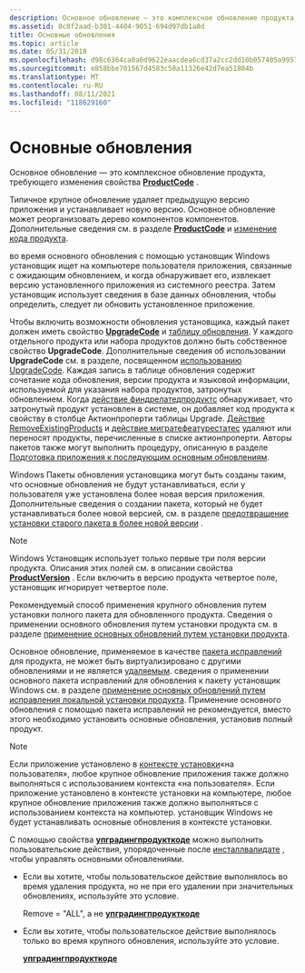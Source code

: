 ```yaml
---
description: Основное обновление — это комплексное обновление продукта, требующего изменения свойства ProductCode.
ms.assetid: 0c8f2aad-b301-4404-9051-694d97db1a8d
title: Основные обновления
ms.topic: article
ms.date: 05/31/2018
ms.openlocfilehash: d98c6364ca0a6d9622eaacdea6cd37a2cc2dd10b057405a99577acab5102f8f3
ms.sourcegitcommit: e858bbe701567d4583c50a11326e42d7ea51804b
ms.translationtype: MT
ms.contentlocale: ru-RU
ms.lasthandoff: 08/11/2021
ms.locfileid: "118629160"
---
```

# <a name="major-upgrades"></a>Основные обновления

Основное обновление — это комплексное обновление продукта, требующего изменения свойства [**ProductCode**](productcode.md) .

Типичное крупное обновление удаляет предыдущую версию приложения и устанавливает новую версию. Основное обновление может реорганизовать дерево компонентов компонентов. Дополнительные сведения см. в разделе [**ProductCode**](productcode.md) и [изменение кода продукта](changing-the-product-code.md).

во время основного обновления с помощью установщик Windows установщик ищет на компьютере пользователя приложения, связанные с ожидающим обновлением, и когда обнаруживает его, извлекает версию установленного приложения из системного реестра. Затем установщик использует сведения в базе данных обновления, чтобы определить, следует ли обновить установленное приложение.

Чтобы включить возможности обновления установщика, каждый пакет должен иметь свойство [**UpgradeCode**](upgradecode.md) и [таблицу обновления](upgrade-table.md). У каждого отдельного продукта или набора продуктов должно быть собственное свойство **UpgradeCode**. Дополнительные сведения об использовании **UpgradeCode** см. в разделе, посвященном [использованию UpgradeCode](using-an-upgradecode.md). Каждая запись в таблице обновления содержит сочетание кода обновления, версии продукта и языковой информации, используемой для указания набора продуктов, затронутых обновлением. Когда [действие финдрелатедпродуктс](findrelatedproducts-action.md) обнаруживает, что затронутый продукт установлен в системе, он добавляет код продукта к свойству в столбце Актионпроперти таблицы Upgrade. [Действие RemoveExistingProducts](removeexistingproducts-action.md) и [действие мигратефеатурестатес](migratefeaturestates-action.md) удаляют или переносят продукты, перечисленные в списке актионпроперти. Авторы пакетов также могут выполнить процедуру, описанную в разделе [Подготовка приложения к последующим основным обновлениям](preparing-an-application-for-future-major-upgrades.md).

Windows Пакеты обновления установщика могут быть созданы таким, что основные обновления не будут устанавливаться, если у пользователя уже установлена более новая версия приложения. Дополнительные сведения о создании пакета, который не будет устанавливаться более новой версией, см. в разделе [предотвращение установки старого пакета в более новой версии](preventing-an-old-package-from-installing-over-a-newer-version.md) .

> [!Note]  
> Windows Установщик использует только первые три поля версии продукта. Описания этих полей см. в описании свойства [**ProductVersion**](productversion.md) . Если включить в версию продукта четвертое поле, установщик игнорирует четвертое поле.

 

Рекомендуемый способ применения крупного обновления путем установки полного пакета для обновленного продукта. Сведения о применении основного обновления путем установки продукта см. в разделе [применение основных обновлений путем установки продукта](applying-major-upgrades-by-installing-the-product.md).

Основное обновление, применяемое в качестве [пакета исправлений](patch-packages.md) для продукта, не может быть виртуализировано с другими обновлениями и не является [удаляемым](uninstallable-patches.md). сведения о применении основного пакета исправлений для обновления к пакету установщик Windows см. в разделе [применение основных обновлений путем исправления локальной установки продукта](applying-major-upgrades-by-patching-the-local-installation-of-the-product.md). Применение основного обновления с помощью пакета исправлений не рекомендуется, вместо этого необходимо установить основные обновления, установив полный продукт.

> [!Note]  
> Если приложение установлено в [контексте установки](installation-context.md)«на пользователя», любое крупное обновление приложения также должно выполняться с использованием контекста «на пользователя». Если приложение установлено в контексте установки на компьютере, любое крупное обновление приложения также должно выполняться с использованием контекста на компьютер. установщик Windows не будет устанавливать основные обновления в контексте установки.

 

С помощью свойства [**упградингпродукткоде**](upgradingproductcode.md) можно выполнить пользовательские действия, упорядоченные после [инсталлвалидате](installvalidate-action.md) , чтобы управлять основными обновлениями.

-   Если вы хотите, чтобы пользовательское действие выполнялось во время удаления продукта, но не при его удалении при значительных обновлениях, используйте это условие.

    Remove = "ALL", а не [ **упградингпродукткоде**](upgradingproductcode.md)

-   Если вы хотите, чтобы пользовательское действие выполнялось только во время крупного обновления, используйте это условие.

    [**упградингпродукткоде**](upgradingproductcode.md)

 

 



